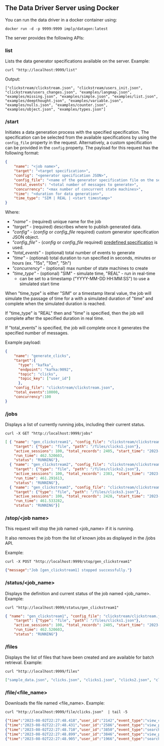 ## The Data Driver Server using Docker

You can run the data driver in a docker container using:
```
docker run -d -p 9999:9999 imply/datagen:latest
```

The server provides the following APIs:

### list
Lists the data generator specifications available on the server.
Example:
```
curl "http://localhost:9999/list"
```
Output: 
```
["clickstream/clickstream.json", "clickstream/users_init.json", "clickstream/users_changes.json", "examples/langmap.json", "examples/missing.json", "examples/simple.json", "examples/list.json", "examples/deepthought.json", "examples/variable.json", "examples/nulls.json", "examples/counter.json", "examples/object.json", "examples/types.json"]
```

### /start
Initiates a data generation process with the specified specification. The specification can be selected from the available specifications by using the `config_file` property in the request. Alternatively, a custom specification can be provided in the `config` property.
The payload for this request has the following format:
```json
{
    "name": "<job name>",
    "target": "<target specification>",
    "config": "<generator specification JSON>",
    "config_file": "<name of the generator specification file on the server>",
    "total_events": "<total number of messages to generate>",
    "concurrency": "<max number of concurrent state machines>",
    "time": "<duration for data generation>",
    "time_type": "SIM | REAL | <start timestamp>"
}
```
Where:
- _"name"_ - (required) unique name for the job
- _"target"_ - (required) describes where to publish generated data.
- _"config"_ - (_config_ or _config_file_ required) custom generator specification JSON object.
- _"config_file"_ - (_config_ or _config_file_ required) [predefined specification](###GET_/list) is used.
- _"total_events"_ - (optional) total number of events to generate
- _"time"_ - (optional) total duration to run specified in seconds, minutes or hours (ex. "15s", "10m", "5h")
- _"concurrency"_ - (optional) max number of state machines to create
- _"time_type"_ - (optional) "SIM" - simulate time, "REAL" - run in real-time
  - can be set to a timestamp ("YYYY-MM-DD HH:MM:SS") to use a simulated start time  

When "time_type" is either "SIM" or a timestamp literal value, the job will simulate the passage of time for a with a simulated duration of "time" and complete when the simulated duration is reached.

If "time_type" is "REAL" then and "time" is specified, then the job will complete after the specified duration in real time.

If "total_events" is specified, the job will complete once it generates the specified number of messages.

Example payload:
```json
{
    "name": "generate_clicks",
    "target":{
      "type": "kafka",
      "endpoint": "kafka:9092",
      "topic": "clicks",
      "topic_key": ["user_id"]
      },
    "config_file": "clickstream/clickstream.json",
    "total_events":10000,
    "concurrency":100
}
```

### /jobs
Displays a list of currently running jobs, including their current status.
```
curl -X GET "http://localhost:9999/jobs"
```
```json
[ { "name": "gen_clickstream1", "config_file": "clickstream/clickstream.json", 
    "target": {"type": "file", "path": "/files/clicks1.json"}, 
    "active_sessions": 100, "total_records": 2405, "start_time": "2023-08-02 22:11:39", 
    "run_time": 462.520603, 
    "status": "RUNNING"}, 
  { "name": "gen_clickstream2", "config_file": "clickstream/clickstream.json", 
    "target": {"type": "file", "path": "/files/clicks2.json"}, 
    "active_sessions": 100, "total_records": 2383, "start_time": "2023-08-02 22:11:40", 
    "run_time": 461.291613, 
    "status": "RUNNING"}, 
  { "name": "gen_clickstream3", "config_file": "clickstream/clickstream.json", 
    "target": {"type": "file", "path": "/files/clicks3.json"}, 
    "active_sessions": 100, "total_records": 2428, "start_time": "2023-08-02 22:11:40", 
    "run_time": 461.533282, 
    "status": "RUNNING"}]
```

### /stop/\<job name>
This request will stop the job named <job_name> if it is running. 

It also removes the job from the list of known jobs as displayed in the /jobs API.

Example:
```
curl -X POST "http://localhost:9999/stop/gen_clickstream1"
```
```json
{"message":"Job [gen_clickstream1] stopped successfully."}
```

### /status/\<job_name>
Displays the definition and current status of the job named <job_name>.
Example:
```
curl "http://localhost:9999/status/gen_clickstream1"
```

```json
{ "name": "gen_clickstream1", "config_file": "clickstream/clickstream.json", 
    "target": {"type": "file", "path": "/files/clicks1.json"}, 
    "active_sessions": 100, "total_records": 2405, "start_time": "2023-08-02 22:11:39", 
    "run_time": 462.520603, 
    "status": "RUNNING"}
```

### /files
Displays the list of files that have been created and are available for batch retrieval.
Example:
```
curl "http://localhost:9999/files"
```
```json
["sample_data.json", "clicks.json", "clicks1.json", "clicks2.json", "clickstream_data.json", "clicks3.json"]
```

### /file/<file_name>
Downloads the file named <file_name>.
Example:
```
curl "http://localhost:9999/file/clicks.json"  | tail -5
```
```json
{"time":"2023-08-02T22:27:48.418","user_id":"2142","event_type":"view_cart","client_ip":"127.250.32.144","client_device":"desktop","client_lang":"Arabic","client_country":"Indonesia","referrer":"bing.com/search","keyword":"gifts","product":"Electric shock pen"}
{"time":"2023-08-02T22:27:48.431","user_id":"2586","event_type":"view_product","client_ip":"127.174.137.91","client_device":"mobile","client_lang":"Mandarin","client_country":"Nigeria","referrer":"amazon.com","keyword":"t-shirts","product":"Toilet golf putting green"}
{"time":"2023-08-02T22:27:48.710","user_id":"3850","event_type":"search","client_ip":"127.167.21.193","client_device":"mobile","client_lang":"French","client_country":"Nigeria","referrer":"google.com/search","keyword":"Geeky gifts","product":"Novelty toilet paper"}
{"time":"2023-08-02T22:27:48.899","user_id":"3846","event_type":"view_product","client_ip":"127.74.91.52","client_device":"laptop","client_lang":"English","client_country":"China","referrer":"google.com/search","keyword":"Geeky gifts","product":"Rubber chicken"}
{"time":"2023-08-02T22:27:48.905","user_id":"1966","event_type":"search","client_ip":"127.167.136.121","client_device":"mobile","client_lang":"English","client_country":"United States","referrer":"bing.com/search","keyword":"Gag gifts","product":"Bubble wrap suit"}
```